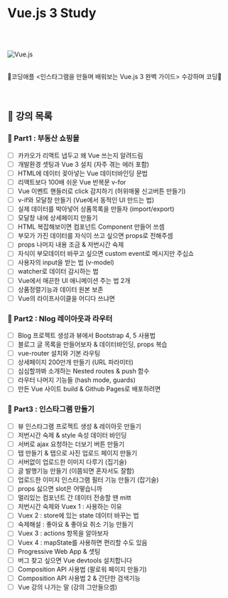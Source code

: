 # Vue.js 3 Study
<br/>
<br/>

![Vue.js](https://img.shields.io/badge/Vue.js-4FC08D?style=flat-square&logo=vue.js&logoColor=white)

<br/>
🍎코딩애플 &lt;인스타그램을 만들며 배워보는 Vue.js 3 완벽 가이드> 수강하며 코딩🍎
<br/>
<br/>
<br/>

## 📜 강의 목록

### 📌 Part1 : 부동산 쇼핑몰
- [ ] 카카오가 리액트 냅두고 왜 Vue 쓰는지 알려드림
- [ ] 개발환경 셋팅과 Vue 3 설치 (자주 겪는 에러 포함)
- [ ] HTML에 데이터 꽂아넣는 Vue 데이터바인딩 문법
- [ ] 리액트보다 100배 쉬운 Vue 반복문 v-for
- [ ] Vue 이벤트 핸들러로 click 감지하기 (허위매물 신고버튼 만들기)
- [ ] v-if와 모달창 만들기 (Vue에서 동적인 UI 만드는 법)
- [ ] 실제 데이터를 박아넣어 상품목록을 만들자 (import/export)
- [ ] 모달창 내에 상세페이지 만들기
- [ ] HTML 복잡해보이면 컴포넌트 Component 만들어 쓰셈
- [ ] 부모가 가진 데이터를 자식이 쓰고 싶으면 props로 전해주셈
- [ ] props 나머지 내용 조금 & 저번시간 숙제
- [ ] 자식이 부모데이터 바꾸고 싶으면 custom event로 메시지만 주십쇼
- [ ] 사용자의 input을 받는 법 (v-model)
- [ ] watcher로 데이터 감시하는 법
- [ ] Vue에서 매끈한 UI 애니메이션 주는 법 2개
- [ ] 상품정렬기능과 데이터 원본 보존
- [ ] Vue의 라이프사이클을 어디다 쓰냐면

### 📌 Part2 : Nlog 레이아웃과 라우터
- [ ] Blog 프로젝트 생성과 뷰에서 Bootstrap 4, 5 사용법
- [ ] 블로그 글 목록을 만들어보자 & 데이터바인딩, props 복습
- [ ] vue-router 설치와 기본 라우팅
- [ ] 상세페이지 200만개 만들기 (URL 파라미터)
- [ ] 심심할까봐 소개하는 Nested routes & push 함수
- [ ] 라우터 나머지 기능들 (hash mode, guards)
- [ ] 만든 Vue 사이트 build & Github Pages로 배포하려면

### 📌 Part3 : 인스타그램 만들기
- [ ] 뷰 인스타그램 프로젝트 생성 & 레이아웃 만들기
- [ ] 저번시간 숙제 & style 속성 데이터 바인딩
- [ ] 서버로 ajax 요청하는 더보기 버튼 만들기
- [ ] 탭 만들기 & 탭으로 사진 업로드 페이지 만들기
- [ ] 서버없이 업로드한 이미지 다루기 (집기술)
- [ ] 글 발행기능 만들기 (이쯤되면 혼자서도 잘함)
- [ ] 업로드한 이미지 인스타그램 필터 기능 만들기 (잡기술)
- [ ] props 싫으면 slot은 어떻습니까
- [ ] 멀리있는 컴포넌트 간 데이터 전송할 땐 mitt
- [ ] 저번시간 숙제와 Vuex 1 : 사용하는 이유
- [ ] Vuex 2 : store에 있는 state 데이터 바꾸는 법
- [ ] 숙제해설 : 좋아요 & 좋아요 취소 기능 만들기
- [ ] Vuex 3 : actions 항목을 알아보자
- [ ] Vuex 4 : mapState를 사용하면 편리할 수도 있음
- [ ] Progressive Web App & 셋팅
- [ ] 버그 찾고 싶으면 Vue devtools 설치합니다
- [ ] Composition API 사용법 (팔로워 페이지 만들기)
- [ ] Composition API 사용법 2 & 간단한 검색기능
- [ ] Vue 강의 나가는 말 (강의 그만들으셈)
